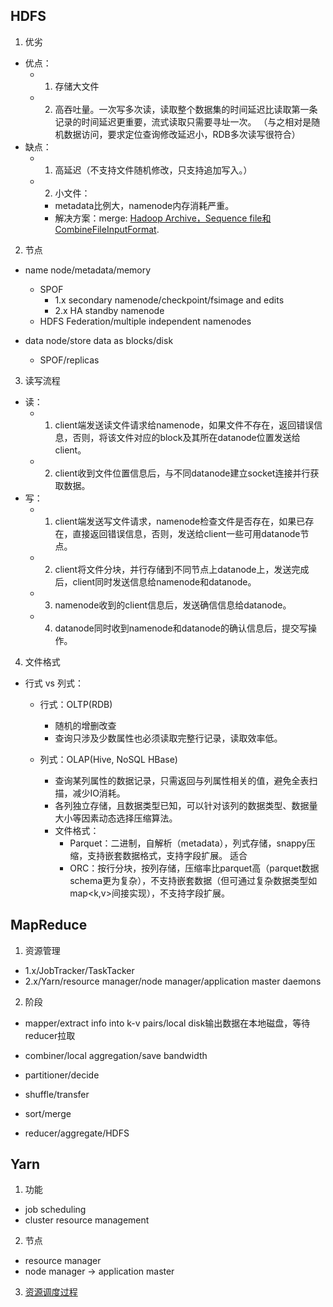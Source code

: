 ## HDFS
1. 优劣
  - 优点：
    - 1. 存储大文件
    - 2. 高吞吐量。一次写多次读，读取整个数据集的时间延迟比读取第一条记录的时间延迟更重要，流式读取只需要寻址一次。
        （与之相对是随机数据访问，要求定位查询修改延迟小，RDB多次读写很符合）
  - 缺点：
    - 1. 高延迟（不支持文件随机修改，只支持追加写入。）
    - 2. 小文件：
      - metadata比例大，namenode内存消耗严重。
      - 解决方案：merge: [Hadoop Archive，Sequence file和CombineFileInputFormat](https://developer.aliyun.com/article/373605).

2. 节点
  - name node/metadata/memory
     - SPOF
        - 1.x secondary namenode/checkpoint/fsimage and edits
        - 2.x HA standby namenode
     - HDFS Federation/multiple independent namenodes

  - data node/store data as blocks/disk
    - SPOF/replicas
    
3. 读写流程
  - 读：
    - 1. client端发送读文件请求给namenode，如果文件不存在，返回错误信息，否则，将该文件对应的block及其所在datanode位置发送给client。
    - 2. client收到文件位置信息后，与不同datanode建立socket连接并行获取数据。
  - 写：
    - 1. client端发送写文件请求，namenode检查文件是否存在，如果已存在，直接返回错误信息，否则，发送给client一些可用datanode节点。
    - 2. client将文件分块，并行存储到不同节点上datanode上，发送完成后，client同时发送信息给namenode和datanode。
    - 3. namenode收到的client信息后，发送确信信息给datanode。
    - 4. datanode同时收到namenode和datanode的确认信息后，提交写操作。   


4. 文件格式 
  - 行式 vs 列式：
    - 行式：OLTP(RDB)
      - 随机的增删改查
      - 查询只涉及少数属性也必须读取完整行记录，读取效率低。

      
    - 列式：OLAP(Hive, NoSQL HBase)
      - 查询某列属性的数据记录，只需返回与列属性相关的值，避免全表扫描，减少IO消耗。
      - 各列独立存储，且数据类型已知，可以针对该列的数据类型、数据量大小等因素动态选择压缩算法。
      - 文件格式：
        - Parquet：二进制，自解析（metadata），列式存储，snappy压缩，支持嵌套数据格式，支持字段扩展。
                   适合
        - ORC：按行分块，按列存储，压缩率比parquet高（parquet数据schema更为复杂），不支持嵌套数据（但可通过复杂数据类型如map<k,v>间接实现），不支持字段扩展。
       
    
    
  
  
    



## MapReduce
1. 资源管理
  - 1.x/JobTracker/TaskTacker
  - 2.x/Yarn/resource manager/node manager/application master daemons

2. 阶段
  - mapper/extract info into k-v pairs/local disk输出数据在本地磁盘，等待reducer拉取
  - combiner/local aggregation/save bandwidth
  
  - partitioner/decide
  - shuffle/transfer
  - sort/merge
  - reducer/aggregate/HDFS


## Yarn
1. 功能
  - job scheduling
  - cluster resource management

2. 节点
  - resource manager
  - node manager -> application master  
 
3. [资源调度过程](https://www.jianshu.com/p/2c2a1c79add9)


```

